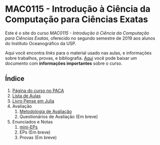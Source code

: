 

# MAC0115 - Introdução à Ciência da Computação para Ciências Exatas

Este é  o site  do curso  *MAC0115 -  Introdução à  Ciência da  Computação para
Ciências Exatas*, oferecido no segundo semestre de 2019 aos alunos do Instituto
Oceanográfico da USP.

Aqui você  encontra *links* para o  material usado nas aulas,  e informações sobre
trabalhos,  provas, e  bibliografia.  [Aqui](./pdf/MAC0115.pdf)  você  pode baixar  um documento  com
**informações importantes** sobre o curso.


## Índice

1.  [Página do curso no PACA](https://paca.ime.usp.br/course/view.php?id=1448)
2.  [Lista de Aulas](aulas.html)
3.  [Livro Pense em Julia](https://mybinder.org/v2/gh/phrb/PenseJulia/master)
4.  Avaliação
    1.  [Metodologia de Avaliação](./pdf/MAC0115.pdf)
    2.  Questionários de Avaliação (Em breve)
5.  Enunciados e Notas
    1.  [mini-EPs](mini_eps.html)
    2.  EPs (Em breve)
    3.  Provas (Em breve)
